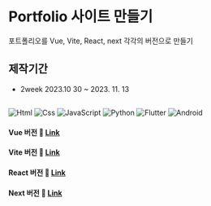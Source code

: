 # Portfolio 사이트 만들기

포트폴리오를 Vue, Vite, React, next 각각의 버전으로 만들기
## 제작기간
- 2week 2023.10 30 ~ 2023. 11. 13

##
<img alt="Html" src ="https://img.shields.io/badge/HTML5-E34F26.svg?&style=for-the-badge&logo=HTML5&logoColor=white"/> <img alt="Css" src ="https://img.shields.io/badge/CSS3-1572B6.svg?&style=for-the-badge&logo=CSS3&logoColor=white"/> <img alt="JavaScript" src ="https://img.shields.io/badge/JavaScriipt-F7DF1E.svg?&style=for-the-badge&logo=JavaScript&logoColor=black"/> <img alt="Python" src ="https://img.shields.io/badge/Python-3776AB.svg?&style=for-the-badge&logo=Python&logoColor=white"/> <img alt="Flutter" src ="https://img.shields.io/badge/Flutter-02569B.svg?&style=for-the-badge&logo=Flutter&logoColor=white"/> <img alt="Android" src ="https://img.shields.io/badge/Android-3DDC84.svg?&style=for-the-badge&logo=Android&logoColor=black"/>

#### Vue 버전 🍒 [Link](https://vue-project2023-hoons.vercel.app/)

#### Vite 버전 💎 [Link](https://vite-project-2023.netlify.app/)

#### React 버전 💚 [Link](https://hoons-react-project-aaa3b.web.app/)

#### Next 버전 🏅 [Link](https://next-project02.vercel.app/)


